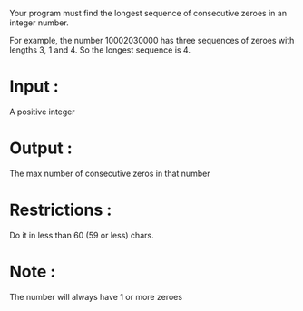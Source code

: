 Your program must find the longest sequence of consecutive zeroes in an integer number.

For example, the number 10002030000 has three sequences of zeroes with lengths 3, 1 and 4. So the longest sequence is 4.

# Input : 

A positive integer 

# Output :

The max number of consecutive zeros in that number

# Restrictions : 

Do it in less than 60 (59 or less) chars.

# Note : 

The number will always have 1 or more zeroes